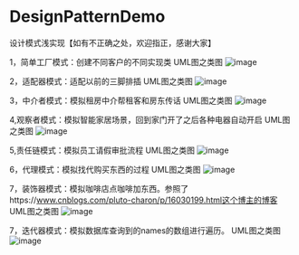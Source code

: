 # DesignPatternDemo
设计模式浅实现【如有不正确之处，欢迎指正，感谢大家】

1，简单工厂模式：创建不同客户的不同实现类
UML图之类图
![image](https://user-images.githubusercontent.com/30896282/177081710-c0a8d348-104f-4e33-a448-60750258b41a.png)

2，适配器模式：适配以前的三脚排插
UML图之类图
![image](https://user-images.githubusercontent.com/30896282/177441767-ee50a168-0b3f-4d34-b340-0a5519a14a68.png)

3，中介者模式：模拟租房中介帮租客和房东传话
UML图之类图
![image](https://user-images.githubusercontent.com/30896282/177933715-84a3e16f-29c9-439f-a53a-307d67e271ec.png)

4,观察者模式：模拟智能家居场景，回到家门开了之后各种电器自动开启
UML图之类图
![image](https://user-images.githubusercontent.com/30896282/178403000-c8240c6a-fa98-4b04-8f8f-46da2b72da5e.png)

5,责任链模式：模拟员工请假审批流程
UML图之类图
![image](https://user-images.githubusercontent.com/30896282/178694550-79c1477f-b895-4146-abc4-244c6514e55b.png)

6，代理模式：模拟找代购买东西的过程
UML图之类图
![image](https://user-images.githubusercontent.com/30896282/178889001-c15b8324-a159-4e6f-802c-99ee8977dc0e.png)

7，装饰器模式：模拟咖啡店点咖啡加东西。参照了https://www.cnblogs.com/pluto-charon/p/16030199.html这个博主的博客
UML图之类图
![image](https://user-images.githubusercontent.com/30896282/178946706-762c3c46-3313-40b1-ac69-1f25d1c0341e.png)


7，迭代器模式：模拟数据库查询到的names的数组进行遍历。
UML图之类图
![image](https://user-images.githubusercontent.com/30896282/179175232-10658d18-5c56-4be5-92bd-bb05c4735954.png)






